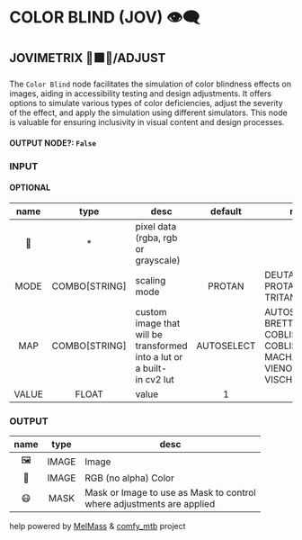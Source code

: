 # COLOR BLIND (JOV) 👁‍🗨

## JOVIMETRIX 🔺🟩🔵/ADJUST

The `Color Blind` node facilitates the simulation of color blindness effects on images, aiding in accessibility testing and design adjustments. It offers options to simulate various types of color deficiencies, adjust the severity of the effect, and apply the simulation using different simulators. This node is valuable for ensuring inclusivity in visual content and design processes.

#### OUTPUT NODE?: `False`

### INPUT

#### OPTIONAL

name|type|desc|default|meta
:---:|:---:|---|:---:|---
👾| * | pixel data (rgba, rgb or grayscale) |  | 
MODE| COMBO[STRING] | scaling mode | PROTAN | DEUTAN, PROTAN, TRITAN
MAP| COMBO[STRING] | custom image that will be<br>transformed into a lut or a built-<br>in cv2 lut | AUTOSELECT | AUTOSELECT, BRETTEL1997, COBLISV1, COBLISV2,<br>MACHADO2009, VIENOT1999, VISCHECK
VALUE| FLOAT | value | 1 | 

### OUTPUT

name|type|desc
:---:|:---:|---
🖼️| IMAGE | Image 
🌈| IMAGE | RGB (no alpha) Color 
😷| MASK | Mask or Image to use as Mask to control<br>where adjustments are applied 

help powered by [MelMass](https://github.com/melMass) & [comfy_mtb](https://github.com/melMass/comfy_mtb) project